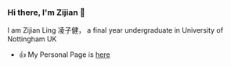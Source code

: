 ### Hi there, I'm Zijian 👋
  I am Zijian Ling 凌子健， a final year undergraduate in University of Nottingham UK
  
  - :thumbsup: My Personal Page is [here](https://georgelingzj.github.io)
  
<!--
**Georgelingzj/Georgelingzj** is a ✨ _special_ ✨ repository because its `README.md` (this file) appears on your GitHub profile.

Here are some ideas to get you started:

- 🔭 I’m currently working on ...
- 🌱 I’m currently learning ...
- 👯 I’m looking to collaborate on ...
- 🤔 I’m looking for help with ...
- 💬 Ask me about ...
- 📫 How to reach me: ...
- 😄 Pronouns: ...
- ⚡ Fun fact: ...
-->
